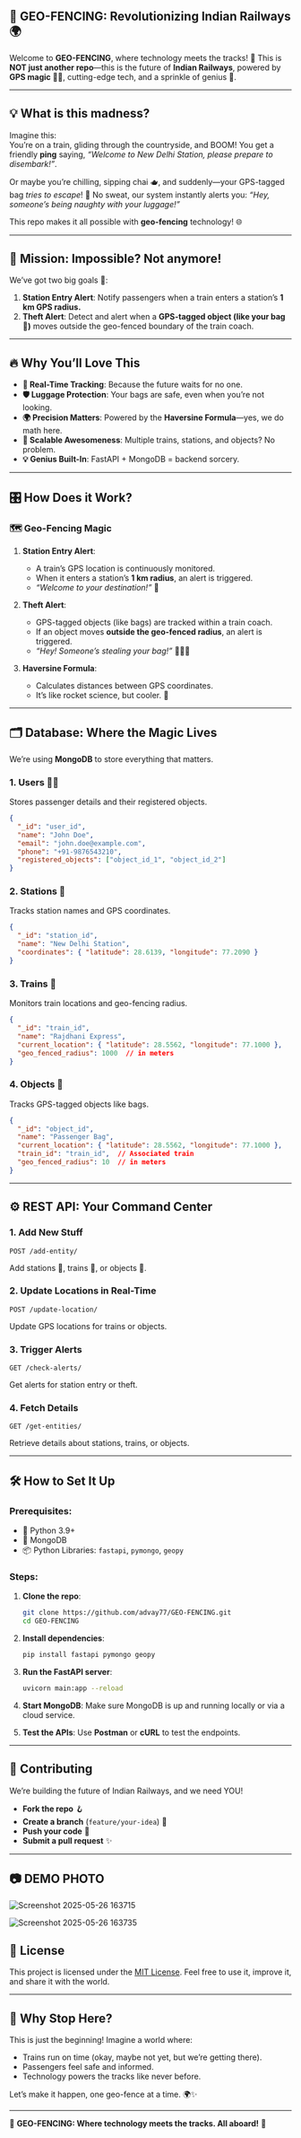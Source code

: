 ## 🚀 GEO-FENCING: Revolutionizing Indian Railways 🌍

Welcome to **GEO-FENCING**, where technology meets the tracks! 🚂 This is **NOT just another repo**—this is the future of **Indian Railways**, powered by **GPS magic 🧙‍♂️**, cutting-edge tech, and a sprinkle of genius 🧠.

---

## 💡 **What is this madness?**

Imagine this:  
You’re on a train, gliding through the countryside, and BOOM! You get a friendly **ping** saying, *“Welcome to New Delhi Station, please prepare to disembark!”*.  

Or maybe you’re chilling, sipping chai 🫖, and suddenly—your GPS-tagged bag *tries to escape*! 🚨 No sweat, our system instantly alerts you: *“Hey, someone’s being naughty with your luggage!”*

This repo makes it all possible with **geo-fencing** technology! 🌐

---

## 🎯 **Mission: Impossible? Not anymore!**

We’ve got two big goals 🚀:
1. **Station Entry Alert**: Notify passengers when a train enters a station’s **1 km GPS radius.**  
2. **Theft Alert**: Detect and alert when a **GPS-tagged object (like your bag 👜)** moves outside the geo-fenced boundary of the train coach.  

---

## 🔥 **Why You’ll Love This**

- **📡 Real-Time Tracking**: Because the future waits for no one.  
- **🛡️ Luggage Protection**: Your bags are safe, even when you’re not looking.  
- **🌍 Precision Matters**: Powered by the **Haversine Formula**—yes, we do math here.  
- **🚉 Scalable Awesomeness**: Multiple trains, stations, and objects? No problem.  
- **💡 Genius Built-In**: FastAPI + MongoDB = backend sorcery.  

---

## 🎛️ **How Does it Work?**

### 🗺️ Geo-Fencing Magic

1. **Station Entry Alert**:  
   - A train’s GPS location is continuously monitored.  
   - When it enters a station’s **1 km radius**, an alert is triggered.  
   - *“Welcome to your destination!”* 🎉

2. **Theft Alert**:  
   - GPS-tagged objects (like bags) are tracked within a train coach.  
   - If an object moves **outside the geo-fenced radius**, an alert is triggered.  
   - *“Hey! Someone’s stealing your bag!”* 🏃‍♂️💨

3. **Haversine Formula**:  
   - Calculates distances between GPS coordinates.  
   - It’s like rocket science, but cooler. 🚀  

---

## 🗂️ **Database: Where the Magic Lives**

We’re using **MongoDB** to store everything that matters.

### 1. **Users** 🙋‍♂️
Stores passenger details and their registered objects.  
```json
{
  "_id": "user_id",
  "name": "John Doe",
  "email": "john.doe@example.com",
  "phone": "+91-9876543210",
  "registered_objects": ["object_id_1", "object_id_2"]
}
```

### 2. **Stations** 🚉
Tracks station names and GPS coordinates.  
```json
{
  "_id": "station_id",
  "name": "New Delhi Station",
  "coordinates": { "latitude": 28.6139, "longitude": 77.2090 }
}
```

### 3. **Trains** 🚂
Monitors train locations and geo-fencing radius.  
```json
{
  "_id": "train_id",
  "name": "Rajdhani Express",
  "current_location": { "latitude": 28.5562, "longitude": 77.1000 },
  "geo_fenced_radius": 1000  // in meters
}
```

### 4. **Objects** 👜
Tracks GPS-tagged objects like bags.  
```json
{
  "_id": "object_id",
  "name": "Passenger Bag",
  "current_location": { "latitude": 28.5562, "longitude": 77.1000 },
  "train_id": "train_id",  // Associated train
  "geo_fenced_radius": 10  // in meters
}
```

---

## ⚙️ **REST API: Your Command Center**

### 1. Add New Stuff
```http
POST /add-entity/
```
Add stations 🚉, trains 🚂, or objects 👜.

### 2. Update Locations in Real-Time
```http
POST /update-location/
```
Update GPS locations for trains or objects.

### 3. Trigger Alerts
```http
GET /check-alerts/
```
Get alerts for station entry or theft.

### 4. Fetch Details
```http
GET /get-entities/
```
Retrieve details about stations, trains, or objects.

---

## 🛠️ **How to Set It Up**

### Prerequisites:
- 🐍 Python 3.9+  
- 🍃 MongoDB  
- 📦 Python Libraries: `fastapi`, `pymongo`, `geopy`

### Steps:
1. **Clone the repo**:
   ```bash
   git clone https://github.com/advay77/GEO-FENCING.git
   cd GEO-FENCING
   ```

2. **Install dependencies**:
   ```bash
   pip install fastapi pymongo geopy
   ```

3. **Run the FastAPI server**:
   ```bash
   uvicorn main:app --reload
   ```

4. **Start MongoDB**:
   Make sure MongoDB is up and running locally or via a cloud service.

5. **Test the APIs**:
   Use **Postman** or **cURL** to test the endpoints.

---

## 🤝 **Contributing**

We’re building the future of Indian Railways, and we need YOU!  
- **Fork the repo** 🪝  
- **Create a branch** (`feature/your-idea`) 🌱  
- **Push your code** 🚀  
- **Submit a pull request** ✨  

---

## 📷 DEMO PHOTO


![Screenshot 2025-05-26 163715](https://github.com/user-attachments/assets/c5762b17-e6fd-41bb-ada9-37f5223dc975)


![Screenshot 2025-05-26 163735](https://github.com/user-attachments/assets/897404a0-6ddc-432d-aefc-8254c8f8a0c2)

## 📜 **License**

This project is licensed under the [MIT License](LICENSE). Feel free to use it, improve it, and share it with the world.

---

## 🌟 **Why Stop Here?**

This is just the beginning! Imagine a world where:  
- Trains run on time (okay, maybe not yet, but we’re getting there).  
- Passengers feel safe and informed.  
- Technology powers the tracks like never before.  

Let’s make it happen, one geo-fence at a time. 🌍✨

---

🎉 **GEO-FENCING: Where technology meets the tracks. All aboard!** 🚂
